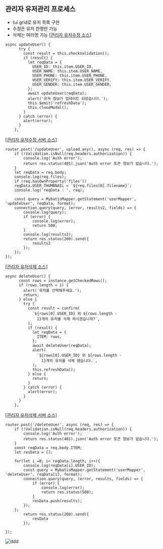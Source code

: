 ## 관리자 유저관리 프로세스

- tui grid로 유저 목록 구현
- 수정은 유저 한명만 가능
- 삭제는 여러명 가능
<a href="https://github.com/matebe12/Vue_ShoppingMall/blob/master/project_front/src/components/Admin/modal.vue"> [관리자 유저수정 소스]</a>
```
async updateUser() {
      try {
        const result = this.checkValidation();
        if (result) {
          let reqData = {
            USER_ID: this.item.USER_ID,
            USER_NAME: this.item.USER_NAME,
            USER_PHONE: this.item.USER_PHONE,
            USER_VERIFY: this.item.USER_VERIFY,
            USER_GENDER: this.item.USER_GENDER,
          };
          await updateUser(reqData);
          alert('유저 정보가 업데이트 되었습니다.');
          this.$emit('refreshData');
          this.closeModal();
        }
      } catch (error) {
        alert(error);
      }
    },
```
<a href="https://github.com/matebe12/Vue_ShoppingMall/blob/master/project_server/api/user/user_sign.js">[관리자 유저수정 서버 소스]</a>
```
router.post('/updateUser', upload.any(), async (req, res) => {
    if (!Validation.isNull(req.headers.authorization)) {
        console.log('Auth error');
        return res.status(401).json('Auth error 토큰 정보가 없습니다.');
    }
    let reqData = req.body;
    console.log(req.files);
    if (req.hasOwnProperty('files'))
    reqData.USER_THUMBNAIL = `${req.files[0].filename}`;   
    console.log('reqData : ', req);

    const query = MybatisMapper.getStatement('userMapper', 'updateUser', reqData, format);
    connection.query(query, (error, results2, fields) => {
        console.log(query);
        if (error) {
            console.log(error);
            return 500;
        }
        console.log(results2);
        return res.status(200).send({
            results2
        });
    });
});
```

<a href="https://github.com/matebe12/Vue_ShoppingMall/blob/master/project_front/src/components/Admin/UserList.vue"> [관리자 유저삭제 소스]</a>
```
async deleteUser() {
      const rows = instance.getCheckedRows();
      if (rows.length < 1) {
        alert('유저를 선택해주세요.');
        return;
      } else {
        try {
          const result = confirm(
            `${rows[0].USER_ID} 외 ${rows.length -
              1}개의 유저를 삭제 하시겠습니까?`,
          );
          if (result) {
            let reqData = {
              ITEM: rows,
            };
            await deleteUser(reqData);
            alert(
              `${rows[0].USER_ID} 외 ${rows.length -
                1}개의 유저를 삭제 했습니다.`,
            );
            this.refreshData();
          } else {
            return;
          }
        } catch (error) {
          alert(error);
        }
      }
    },
```
<a href="https://github.com/matebe12/Vue_ShoppingMall/blob/master/project_server/api/user/user_sign.js">[관리자 유저삭제 서버 소스]</a>
```
router.post('/deleteUser', async (req, res) => {
    if (!Validation.isNull(req.headers.authorization)) {
        console.log('Auth error');
        return res.status(401).json('Auth error 토큰 정보가 없습니다.');
    }
    const reqData = req.body.ITEM;
    let resData = [];
    
    for(let i =0; i< reqData.length; i++){    
        console.log(reqData[i].USER_ID);    
        const query = MybatisMapper.getStatement('userMapper', 'deleteUser', reqData[i], format);
        connection.query(query, (error, results, fields) => {
            if (error) {
                console.log(error);
                return res.status(500);
            }
            resData.push(results);
        });
    };
        return res.status(200).send({
            resData
        });
    
});
```

![ddd](https://user-images.githubusercontent.com/42566975/88796822-48f1b880-d1dd-11ea-8c34-4d04f8fd07c5.gif)

